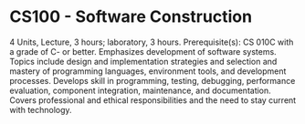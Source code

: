 # CS100 - Software Construction

4 Units, Lecture, 3 hours; laboratory, 3 hours. Prerequisite(s): CS 010C with a grade of C- or better. Emphasizes development of software systems. Topics include design and implementation strategies and selection and mastery of programming languages, environment tools, and development processes. Develops skill in programming, testing, debugging, performance evaluation, component integration, maintenance, and documentation. Covers professional and ethical responsibilities and the need to stay current with technology.

